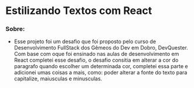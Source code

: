 # Estilizando Textos com React

### Sobre:
- Esse projeto foi um desafio que foi proposto pelo curso de Desenvolvimento FullStack dos Gêmeos do Dev em Dobro, DevQuester. Com base com oque foi ensinado nas aulas de desenvolvimento em React completei esse desafio, o desafio consitia em alterar a cor do paragrafo quando escolher um determinada cor, completei essa parte e adicionei umas coisas a mais, como: poder alterar a fonte do texto para capitalize, maiusculas e minusculas. 
